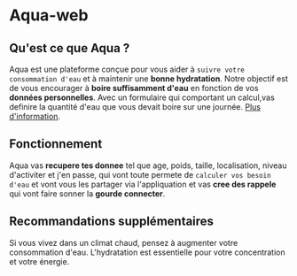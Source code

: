 # Aqua-web


## Qu'est ce que Aqua ?
Aqua est une plateforme conçue pour vous aider à `suivre votre consommation d'eau` et à maintenir une **bonne hydratation**. Notre objectif est de vous encourager à **boire suffisamment d'eau** en fonction de vos **données personnelles**. Avec un formulaire qui comportant un calcul,vas definire la quantité d'eau que vous devait boire sur une journée. [Plus d'information](https://github.com/PGP667/Aqua-web/wiki).

## Fonctionnement 
Aqua vas **recupere tes donnee** tel que age, poids, taille, localisation, niveau d'activiter et j'en passe, qui vont toute permete de `calculer vos besoin d'eau` et vont vous les partager via l'appliquation et vas **cree des rappele** qui vont faire sonner la **gourde connecter**.

## Recommandations supplémentaires

Si vous vivez dans un climat chaud, pensez à augmenter votre consommation d'eau.
L'hydratation est essentielle pour votre concentration et votre énergie.
